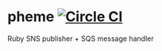 # pheme [![Circle CI](https://circleci.com/gh/wealthsimple/pheme.svg?style=svg)](https://circleci.com/gh/wealthsimple/pheme)

Ruby SNS publisher + SQS message handler
